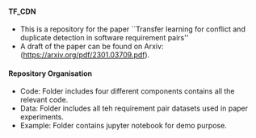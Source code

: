 #### TF_CDN
* This is a repository for the paper ``Transfer learning for conflict and duplicate detection in software requirement pairs''
* A draft of the paper can be found on Arxiv: (https://arxiv.org/pdf/2301.03709.pdf).

#### Repository Organisation
* Code: Folder includes four different components contains all the relevant code.
* Data: Folder includes all teh requirement pair datasets used in paper experiments.
* Example: Folder contains jupyter notebook for demo purpose.
